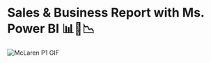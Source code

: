 # Sales & Business Report with Ms. Power BI 📊💼📉

![McLaren P1 GIF](https://i.kinja-img.com/gawker-media/image/upload/s--qI2ug2tG--/c_fit,fl_progressive,q_80,w_636/19ejoowvwt77igif.gif)
